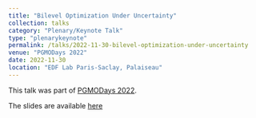 ```yaml
---
title: "Bilevel Optimization Under Uncertainty"
collection: talks
category: "Plenary/Keynote Talk"
type: "plenarykeynote"
permalink: /talks/2022-11-30-bilevel-optimization-under-uncertainty
venue: "PGMODays 2022"
date: 2022-11-30
location: "EDF Lab Paris-Saclay, Palaiseau"
---
```


This talk was part of [PGMODays 2022](https://www.fondation-hadamard.fr/fr/la-fmjh-soutient/recherche/home/pgmo-days/).

The slides are available [here]({{site.url}}/docs/slides/PGMOdays.pdf)
